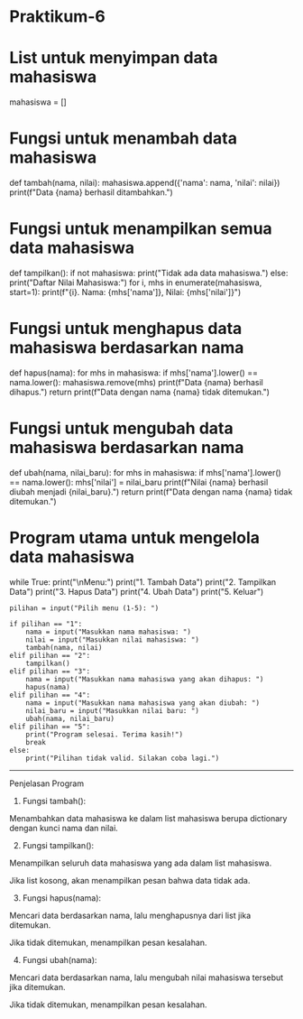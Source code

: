 # Praktikum-6

# List untuk menyimpan data mahasiswa
mahasiswa = []

# Fungsi untuk menambah data mahasiswa
def tambah(nama, nilai):
    mahasiswa.append({'nama': nama, 'nilai': nilai})
    print(f"Data {nama} berhasil ditambahkan.")

# Fungsi untuk menampilkan semua data mahasiswa
def tampilkan():
    if not mahasiswa:
        print("Tidak ada data mahasiswa.")
    else:
        print("Daftar Nilai Mahasiswa:")
        for i, mhs in enumerate(mahasiswa, start=1):
            print(f"{i}. Nama: {mhs['nama']}, Nilai: {mhs['nilai']}")

# Fungsi untuk menghapus data mahasiswa berdasarkan nama
def hapus(nama):
    for mhs in mahasiswa:
        if mhs['nama'].lower() == nama.lower():
            mahasiswa.remove(mhs)
            print(f"Data {nama} berhasil dihapus.")
            return
    print(f"Data dengan nama {nama} tidak ditemukan.")

# Fungsi untuk mengubah data mahasiswa berdasarkan nama
def ubah(nama, nilai_baru):
    for mhs in mahasiswa:
        if mhs['nama'].lower() == nama.lower():
            mhs['nilai'] = nilai_baru
            print(f"Nilai {nama} berhasil diubah menjadi {nilai_baru}.")
            return
    print(f"Data dengan nama {nama} tidak ditemukan.")

# Program utama untuk mengelola data mahasiswa
while True:
    print("\nMenu:")
    print("1. Tambah Data")
    print("2. Tampilkan Data")
    print("3. Hapus Data")
    print("4. Ubah Data")
    print("5. Keluar")

    pilihan = input("Pilih menu (1-5): ")
    
    if pilihan == "1":
        nama = input("Masukkan nama mahasiswa: ")
        nilai = input("Masukkan nilai mahasiswa: ")
        tambah(nama, nilai)
    elif pilihan == "2":
        tampilkan()
    elif pilihan == "3":
        nama = input("Masukkan nama mahasiswa yang akan dihapus: ")
        hapus(nama)
    elif pilihan == "4":
        nama = input("Masukkan nama mahasiswa yang akan diubah: ")
        nilai_baru = input("Masukkan nilai baru: ")
        ubah(nama, nilai_baru)
    elif pilihan == "5":
        print("Program selesai. Terima kasih!")
        break
    else:
        print("Pilihan tidak valid. Silakan coba lagi.")

---

Penjelasan Program

1. Fungsi tambah():

Menambahkan data mahasiswa ke dalam list mahasiswa berupa dictionary dengan kunci nama dan nilai.



2. Fungsi tampilkan():

Menampilkan seluruh data mahasiswa yang ada dalam list mahasiswa.

Jika list kosong, akan menampilkan pesan bahwa data tidak ada.



3. Fungsi hapus(nama):

Mencari data berdasarkan nama, lalu menghapusnya dari list jika ditemukan.

Jika tidak ditemukan, menampilkan pesan kesalahan.



4. Fungsi ubah(nama):

Mencari data berdasarkan nama, lalu mengubah nilai mahasiswa tersebut jika ditemukan.

Jika tidak ditemukan, menampilkan pesan kesalahan.
